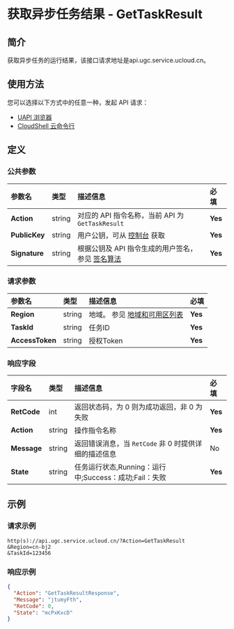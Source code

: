 # 获取异步任务结果 - GetTaskResult

## 简介

获取异步任务的运行结果，该接口请求地址是api.ugc.service.ucloud.cn。






## 使用方法

您可以选择以下方式中的任意一种，发起 API 请求：
- [UAPI 浏览器](https://console.ucloud.cn/uapi/detail?id=GetTaskResult)
- [CloudShell 云命令行](https://shell.ucloud.cn/)


## 定义

### 公共参数

| 参数名 | 类型 | 描述信息 | 必填 |
|:---|:---|:---|:---|
| **Action**     | string  | 对应的 API 指令名称，当前 API 为 `GetTaskResult`                        | **Yes** |
| **PublicKey**  | string  | 用户公钥，可从 [控制台](https://console.ucloud.cn/uapi/apikey) 获取                                             | **Yes** |
| **Signature**  | string  | 根据公钥及 API 指令生成的用户签名，参见 [签名算法](api/summary/signature.md)  | **Yes** |

### 请求参数

| 参数名 | 类型 | 描述信息 | 必填 |
|:---|:---|:---|:---|
| **Region** | string | 地域。 参见 [地域和可用区列表](api/summary/regionlist) |**Yes**|
| **TaskId** | string | 任务ID	 |**Yes**|
| **AccessToken** | string | 授权Token	 |**Yes**|

### 响应字段

| 字段名 | 类型 | 描述信息 | 必填 |
|:---|:---|:---|:---|
| **RetCode** | int | 返回状态码，为 0 则为成功返回，非 0 为失败 |**Yes**|
| **Action** | string | 操作指令名称 |**Yes**|
| **Message** | string | 返回错误消息，当 `RetCode` 非 0 时提供详细的描述信息 |No|
| **State** | string | 任务运行状态,Running：运行中;Success：成功;Fail：失败<br /> |**Yes**|




## 示例

### 请求示例
    
```
http(s)://api.ugc.service.ucloud.cn/?Action=GetTaskResult
&Region=cn-bj2
&TaskId=123456
```

### 响应示例
    
```json
{
  "Action": "GetTaskResultResponse",
  "Message": "jtumyFth",
  "RetCode": 0,
  "State": "mcPxKxcD"
}
```





